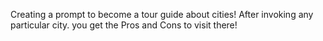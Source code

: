 Creating a prompt to become a tour guide about cities!
After invoking any particular city. you get the Pros and Cons to visit there!
